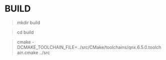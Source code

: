 # BUILD

> mkdir build

> cd build

> cmake -DCMAKE_TOOLCHAIN_FILE=../src/CMake/toolchains/qnx.6.5.0.toolchain.cmake ../src

